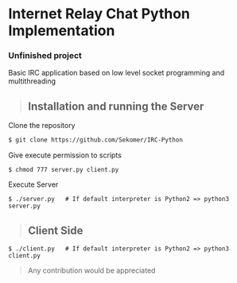 # Internet Relay Chat Python Implementation 
### Unfinished project    
  
Basic IRC application based on low level socket programming and multithreading  
  
  
> ## Installation and running the Server
Clone the repository
```bash
$ git clone https://github.com/Sekomer/IRC-Python
```  
Give execute permission to scripts
```
$ chmod 777 server.py client.py
```  
Execute Server
```
$ ./server.py   # If default interpreter is Python2 => python3 server.py
```
>## Client Side  
```
$ ./client.py   # If default interpreter is Python2 => python3 client.py
```

> Any contribution would be appreciated

